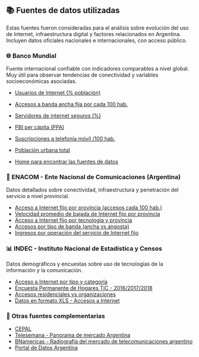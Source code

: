 ## 📚 Fuentes de datos utilizadas

Estas fuentes fueron consideradas para el análisis sobre evolución del uso de Internet, infraestructura digital y factores relacionados en Argentina. Incluyen datos oficiales nacionales e internacionales, con acceso público.

### 🌐 Banco Mundial
Fuente internacional confiable con indicadores comparables a nivel global. Muy útil para observar tendencias de conectividad y variables socioeconómicas asociadas.

- [Usuarios de Internet (% población)](https://datos.bancomundial.org/indicator/IT.NET.USER.ZS?locations=AR)
- [Accesos a banda ancha fija por cada 100 hab.](https://datos.bancomundial.org/indicador/IT.NET.BBND.P2)
- [Servidores de internet seguros (%)](https://datos.bancomundial.org/indicator/IT.NET.SECR?view=chart&locations=AR)
- [PBI per cápita (PPA)](https://datos.bancomundial.org/indicator/NY.GDP.PCAP.PP.CD?locations=AR)
- [Suscripciones a telefonía móvil /100 hab.](https://datos.bancomundial.org/indicator/IT.CEL.SETS.P2?locations=AR)
- [Población urbana total](https://datos.bancomundial.org/indicator/SP.URB.TOTL)

- [Home para encontrar las fuentes de datos](https://data360.worldbank.org/en/digital)

### 📡 ENACOM - Ente Nacional de Comunicaciones (Argentina)
Datos detallados sobre conectividad, infraestructura y penetración del servicio a nivel provincial.

- [Acceso a Internet fijo por provincia (accesos cada 100 hab.)](https://datosabiertos.enacom.gob.ar/dataviews/240978/penetracion-del-internet-fijo-por-provincia-accesos-por-cada-100-habitantes/)
- [Velocidad promedio de bajada de Internet fijo por provincia](https://datosabiertos.enacom.gob.ar/dataviews/245546/velocidad-promedio-de-bajada-de-internet-fijo-por-provincia/)
- [Acceso a Internet fijo por tecnología y provincia](https://datosabiertos.enacom.gob.ar/dataviews/240898/acceso-a-internet-fijo-por-tecnologia-y-provincia/)
- [Accesos por tipo de banda (ancha vs angosta)](https://datosabiertos.enacom.gob.ar/dataviews/240974/accesos-a-banda-ancha-y-banda-angosta-por-provincia/)
- [Ingresos por operación del servicio de Internet fijo](https://datos.gob.ar/dataset/enacom-ingresos-por-operacion-servicio-internet-fijo)

### 📊 INDEC - Instituto Nacional de Estadística y Censos
Datos demográficos y encuestas sobre uso de tecnologías de la información y la comunicación.

- [Acceso a Internet por tipo y categoría](https://www.indec.gob.ar/indec/web/Nivel4-Tema-4-26-153)
- [Encuesta Permanente de Hogares TIC - 2016/2017/2018](https://www.indec.gob.ar/indec/web/Nivel4-Tema-4-26-71)
- [Accesos residenciales vs organizaciones](https://www.indec.gob.ar/indec/web/Institucional-Indec-BasesDeDatos-3)
- [Datos en formato XLS - Accesos a Internet](https://www.indec.gob.ar/ftp/cuadros/sociedad/accesos_internet.xls)

### 🧠 Otras fuentes complementarias

- [CEPAL](https://www.cepal.org/es)
- [Telesemana - Panorama de mercado Argentina](https://www.telesemana.com/panorama-de-mercado/argentina/)
- [BNamericas - Radiografía del mercado de telecomunicaciones argentino](https://www.bnamericas.com/es/noticias/radiografia-del-mercado-de-telecomunicaciones-argentino)
- [Portal de Datos Argentina](https://datos.gob.ar/)

